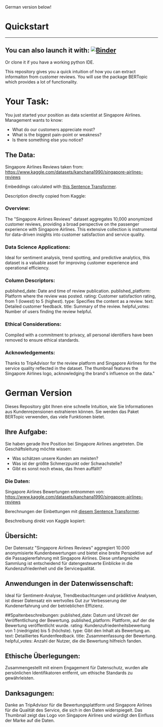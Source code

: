 German version below!

# Quickstart


---
You can also launch it with: [![Binder](https://mybinder.org/badge_logo.svg)](https://mybinder.org/v2/gh/JonasHendl/TopicModelingDemo/HEAD)
---
Or clone it if you have a working python IDE.

This repository gives you a quick intuition of how you can extract informaiton from customer reviews. You will use the package BERTopic which provides a lot of functionality. 


# Your Task:

You just started your position as data scientist at Singapore Airlines. Management wants to know:

+ What do our customers appreciate most?
+ What is the biggest pain-point or weakness?
+ Is there something else you notice?

## The Data:
Singapore Airlines Reviews
taken from: https://www.kaggle.com/datasets/kanchana1990/singapore-airlines-reviews

Embeddings calculated with [this Sentence Transformer](https://huggingface.co/T-Systems-onsite/cross-en-de-roberta-sentence-transformer).


Description directly copied from Kaggle:

### Overview:
The "Singapore Airlines Reviews" dataset aggregates 10,000 anonymized customer reviews, providing a broad perspective on the passenger experience with Singapore Airlines. This extensive collection is instrumental for data-driven insights into customer satisfaction and service quality.

### Data Science Applications:
Ideal for sentiment analysis, trend spotting, and predictive analytics, this dataset is a valuable asset for improving customer experience and operational efficiency.

### Column Descriptors:

published_date: Date and time of review publication.
published_platform: Platform where the review was posted.
rating: Customer satisfaction rating, from 1 (lowest) to 5 (highest).
type: Specifies the content as a review.
text: Detailed customer feedback.
title: Summary of the review.
helpful_votes: Number of users finding the review helpful.

### Ethical Considerations:
Compiled with a commitment to privacy, all personal identifiers have been removed to ensure ethical standards.

### Acknowledgements:
Thanks to TripAdvisor for the review platform and Singapore Airlines for the service quality reflected in the dataset. The thumbnail features the Singapore Airlines logo, acknowledging the brand's influence on the data."


# German Version

Dieses Repository gibt Ihnen eine schnelle Intuition, wie Sie Informationen aus Kundenrezensionen extrahieren können. Sie werden das Paket BERTopic verwenden, das viele Funktionen bietet.

## Ihre Aufgabe:
Sie haben gerade Ihre Position bei Singapore Airlines angetreten. Die Geschäftsleitung möchte wissen:

+ Was schätzen unsere Kunden am meisten?
+ Was ist der größte Schmerzpunkt oder Schwachstelle?
+ Gibt es sonst noch etwas, das Ihnen auffällt?


### Die Daten:
Singapore Airlines Bewertungen
entnommen von: https://www.kaggle.com/datasets/kanchana1990/singapore-airlines-reviews

Berechnungen der Einbettungen mit [diesem Sentence Transformer](https://huggingface.co/T-Systems-onsite/cross-en-de-roberta-sentence-transformer).

Beschreibung direkt von Kaggle kopiert:

## Übersicht:
Der Datensatz "Singapore Airlines Reviews" aggregiert 10.000 anonymisierte Kundenbewertungen und bietet eine breite Perspektive auf die Passagiererfahrung mit Singapore Airlines. Diese umfangreiche Sammlung ist entscheidend für datengesteuerte Einblicke in die Kundenzufriedenheit und die Servicequalität.

## Anwendungen in der Datenwissenschaft:
Ideal für Sentiment-Analyse, Trendbeobachtungen und prädiktive Analysen, ist dieser Datensatz ein wertvolles Gut zur Verbesserung der Kundenerfahrung und der betrieblichen Effizienz.

##Spaltenbeschreibungen:
published_date: Datum und Uhrzeit der Veröffentlichung der Bewertung.
published_platform: Plattform, auf der die Bewertung veröffentlicht wurde.
rating: Kundenzufriedenheitsbewertung von 1 (niedrigste) bis 5 (höchste).
type: Gibt den Inhalt als Bewertung an.
text: Detailliertes Kundenfeedback.
title: Zusammenfassung der Bewertung.
helpful_votes: Anzahl der Nutzer, die die Bewertung hilfreich fanden.

## Ethische Überlegungen:
Zusammengestellt mit einem Engagement für Datenschutz, wurden alle persönlichen Identifikatoren entfernt, um ethische Standards zu gewährleisten.

## Danksagungen:
Danke an TripAdvisor für die Bewertungsplattform und Singapore Airlines für die Qualität des Service, die sich in den Daten widerspiegelt. Das Thumbnail zeigt das Logo von Singapore Airlines und würdigt den Einfluss der Marke auf die Daten.
